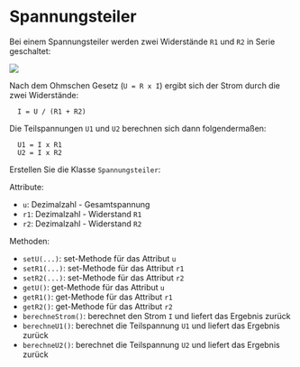 # Spannungsteiler #

Bei einem Spannungsteiler werden zwei Widerstände `R1` und `R2` in Serie geschaltet:

<p>
<img src='http://pr-gse.googlecode.com/svn/wiki/uebungen/images/Spannungsteiler.png' />
</p>

Nach dem Ohmschen Gesetz (`U = R x I`) ergibt sich der Strom durch die zwei Widerstände:
```
  I = U / (R1 + R2)
```
Die Teilspannungen `U1` und `U2` berechnen sich dann folgendermaßen:
```
  U1 = I x R1
  U2 = I x R2
```

Erstellen Sie die Klasse `Spannungsteiler`:

Attribute:
  * `u`: Dezimalzahl - Gesamtspannung
  * `r1`: Dezimalzahl - Widerstand `R1`
  * `r2`: Dezimalzahl - Widerstand `R2`

Methoden:
  * `setU(...)`: set-Methode für das Attribut `u`
  * `setR1(...)`: set-Methode für das Attribut `r1`
  * `setR2(...)`: set-Methode für das Attribut `r2`
  * `getU()`: get-Methode für das Attribut `u`
  * `getR1()`: get-Methode für das Attribut `r1`
  * `getR2()`: get-Methode für das Attribut `r2`
  * `berechneStrom()`: berechnet den Strom `I` und liefert das Ergebnis zurück
  * `berechneU1()`: berechnet die Teilspannung `U1` und liefert das Ergebnis zurück
  * `berechneU2()`: berechnet die Teilspannung `U2` und liefert das Ergebnis zurück